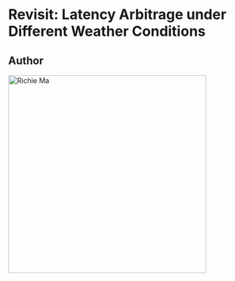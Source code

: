 # Revisit: Latency Arbitrage under Different Weather Conditions

## Author
<img src="images/ma_richie220922-mh-01.jpg" alt="Richie Ma" width="400"/>

##

